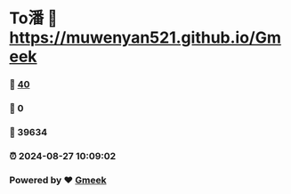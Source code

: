 # To潘 :link: https://muwenyan521.github.io/Gmeek 
### :page_facing_up: [40](https://muwenyan521.github.io/Gmeek/tag.html) 
### :speech_balloon: 0 
### :hibiscus: 39634 
### :alarm_clock: 2024-08-27 10:09:02 
### Powered by :heart: [Gmeek](https://github.com/Meekdai/Gmeek)

